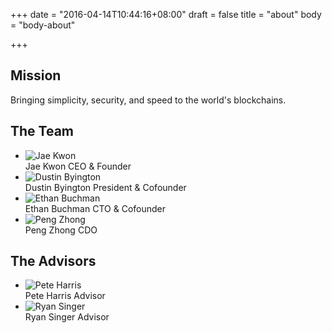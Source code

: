 +++
date = "2016-04-14T10:44:16+08:00"
draft = false
title = "about"
body = "body-about"

+++

<section id="section-top">
  <div class="container">
    <h1>Mission</h1>
    <p>Bringing simplicity, security, and speed to the world's blockchains.</p>
  </div>
</section>

<section class="section-portraits">
  <div class="section-header">
    <h2>The Team</h2>
  </div>

  <div class="section-content">
    <ul class="ul-portraits">
      <li>
        <img class="portrait"
        src="/images/team/jae-01.jpg" alt="Jae Kwon">
        <div class="label">
          <span class="name">Jae Kwon</span>
          <span class="title">CEO <span class="amp">&amp;</span> Founder</span>
        </div>
      </li>
      <li>
        <img class="portrait"
        src="/images/team/dustin-01.jpg" alt="Dustin Byington">
        <div class="label">
          <span class="name">Dustin Byington</span>
          <span class="title">President <span class="amp">&amp;</span> Cofounder</span>
        </div>
      </li>
      <li>
        <img class="portrait"
        src="/images/team/ethan-01.jpg" alt="Ethan Buchman">
        <div class="label">
          <span class="name">Ethan Buchman</span>
          <span class="title">CTO <span class="amp">&amp;</span> Cofounder</span>
        </div>
      </li>
      <li>
        <img class="portrait"
        src="/images/team/peng-01.jpg" alt="Peng Zhong">
        <div class="label">
          <span class="name">Peng Zhong</span>
          <span class="title">CDO</span>
        </div>
      </li>
    </ul>
  </div>
</section>

<section class="section-portraits">
  <div class="section-header">
    <h2>The Advisors</h2>
  </div>

  <div class="section-content">
    <ul class="ul-portraits">
      <li>
        <img class="portrait"
        src="/images/advisors/pete-harris-01.jpg" alt="Pete Harris">
        <div class="label">
          <span class="name">Pete Harris</span>
          <span class="title">Advisor</span>
        </div>
      </li>
      <li>
        <img class="portrait"
        src="/images/advisors/ryan-singer-01.jpg" alt="Ryan Singer">
        <div class="label">
          <span class="name">Ryan Singer</span>
          <span class="title">Advisor</span>
        </div>
      </li>
    </ul>
  </div>
</section>

